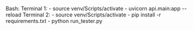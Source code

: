 Bash:
Terminal 1:
    - source venv/Scripts/activate
    - uvicorn api.main:app --reload
Terminal 2: 
    - source venv/Scripts/activate
    - pip install -r requirements.txt
    - python run_tester.py